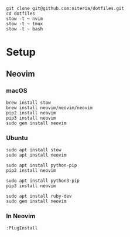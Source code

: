 ```
git clone git@github.com:niteria/dotfiles.git
cd dotfiles
stow -t ~ nvim
stow -t ~ tmux
stow -t ~ bash
```

# Setup

## Neovim

### macOS

```
brew install stow
brew install neovim/neovim/neovim
pip2 install neovim
pip3 install neovim
sudo gem install neovim
```

### Ubuntu

```
sudo apt install stow
sudo apt install neovim

sudo apt install python-pip
pip2 install neovim

sudo apt install python3-pip
pip3 install neovim

sudo apt install ruby-dev
sudo gem install neovim
```

### In Neovim

```
:PlugInstall
```
